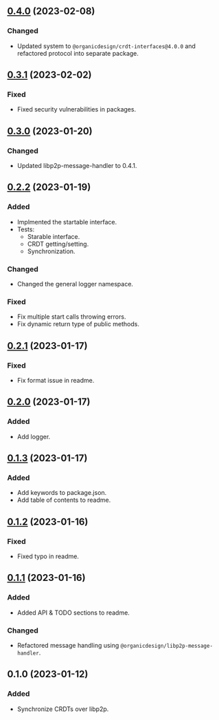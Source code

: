 ## [0.4.0](https://github.com/organicdesign/libp2p-crdt-synchronizer/compare/v0.3.1...v0.4.0) (2023-02-08)

### Changed

* Updated system to `@organicdesign/crdt-interfaces@4.0.0` and refactored protocol into separate package.

## [0.3.1](https://github.com/organicdesign/libp2p-crdt-synchronizer/compare/v0.3.0...v0.3.1) (2023-02-02)

### Fixed

* Fixed security vulnerabilities in packages.

## [0.3.0](https://github.com/organicdesign/libp2p-crdt-synchronizer/compare/v0.2.2...v0.3.0) (2023-01-20)

### Changed

* Updated libp2p-message-handler to 0.4.1.

## [0.2.2](https://github.com/organicdesign/libp2p-crdt-synchronizer/compare/v0.2.1...v0.2.2) (2023-01-19)

### Added

* Implmented the startable interface.
* Tests:
  * Starable interface.
  * CRDT getting/setting.
  * Synchronization.

### Changed

* Changed the general logger namespace.

### Fixed

* Fix multiple start calls throwing errors.
* Fix dynamic return type of public methods.

## [0.2.1](https://github.com/organicdesign/libp2p-crdt-synchronizer/compare/v0.2.0...v0.2.1) (2023-01-17)

### Fixed

* Fix format issue in readme.

## [0.2.0](https://github.com/organicdesign/libp2p-crdt-synchronizer/compare/v0.1.3...v0.2.0) (2023-01-17)

### Added

* Add logger.

## [0.1.3](https://github.com/organicdesign/libp2p-crdt-synchronizer/compare/v0.1.2...v0.1.3) (2023-01-17)

### Added

* Add keywords to package.json.
* Add table of contents to readme.

## [0.1.2](https://github.com/organicdesign/libp2p-crdt-synchronizer/compare/v0.1.1...v0.1.2) (2023-01-16)

### Fixed

* Fixed typo in readme.

## [0.1.1](https://github.com/organicdesign/libp2p-crdt-synchronizer/compare/v0.1.0...v0.1.1) (2023-01-16)

### Added

* Added API & TODO sections to readme.

### Changed

* Refactored message handling using `@organicdesign/libp2p-message-handler`.

## 0.1.0 (2023-01-12)

### Added

* Synchronize CRDTs over libp2p.
